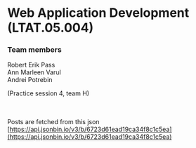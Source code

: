 # Web Application Development (LTAT.05.004)

### Team members

Robert Erik Pass<br>
Ann Marleen Varul<br>
Andrei Potrebin

(Practice session 4, team H)

<br><br>
Posts are fetched from this json
[https://api.jsonbin.io/v3/b/6723d61ead19ca34f8c1c5ea](https://api.jsonbin.io/v3/b/6723d61ead19ca34f8c1c5ea)
